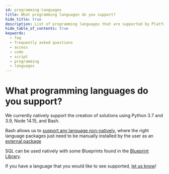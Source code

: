 ```yaml
---
id: programming-languages
title: What programming languages do you support?
hide_title: true
description: List of programming languages that are supported by Platform.
hide_table_of_contents: true
keywords:
  - faq
  - frequently asked questions
  - access
  - code
  - script
  - programming
  - languages
---
```


# What programming languages do you support?

We currently natively support the creation of solutions using Python 3.7 and 3.9, Node 14.15, and Bash.

Bash allows us to [support any language non-natively](../../tutorials/non-native-language-vessels.md), where the right language packages just need to be manually installed by the user as an [external package](../../reference/packages/external-package-dependencies.md)

SQL can be used natively with some Blueprints found in the [Blueprint Library](../../reference/blueprints/blueprint-library/blueprint-library-overview.md).

If you have a language that you would like to see supported, [let us know](https://shipyard.canny.io/feature-requests)!
